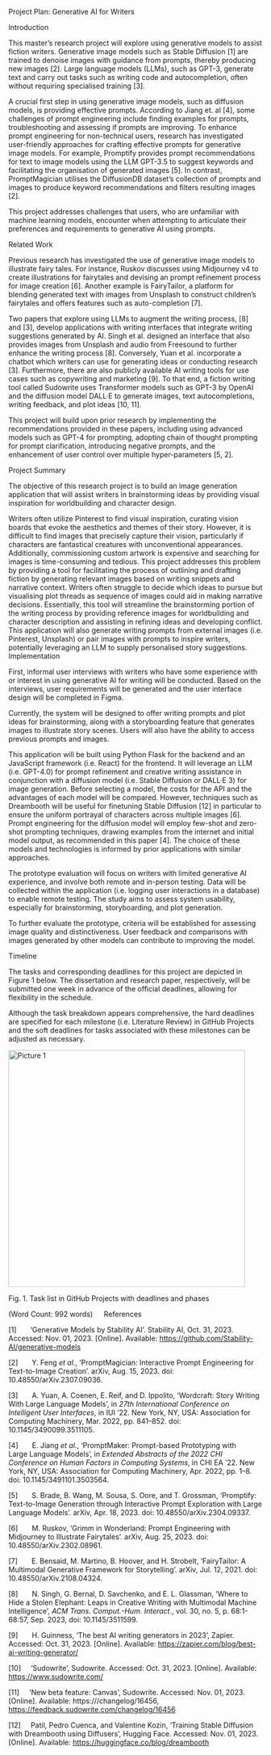 Project Plan: Generative AI for Writers

Introduction

This master’s research project will explore using generative models to assist fiction writers. Generative image models such as Stable Diffusion [1] are trained to denoise images with guidance from prompts, thereby producing new images [2].  Large language models (LLMs), such as GPT-3, generate text and carry out tasks such as writing code and autocompletion, often without requiring specialised training [3]. 

A crucial first step in using generative image models, such as diffusion models, is providing effective prompts. According to Jiang et. al [4], some challenges of prompt engineering include finding examples for prompts, troubleshooting and assessing if prompts are improving. To enhance prompt engineering for non-technical users, research has investigated user-friendly approaches for crafting effective prompts for generative image models. For example, Promptify provides prompt recommendations for text to image models using the LLM GPT-3.5 to suggest keywords and facilitating the organisation of generated images [5]. In contrast, PromptMagician utilises the DiffusionDB dataset’s collection of prompts and images to produce keyword recommendations and filters resulting images [2]. 

This project addresses challenges that users, who are unfamiliar with machine learning models, encounter when attempting to articulate their preferences and requirements to generative AI using prompts. 

Related Work

Previous research has investigated the use of generative image models to illustrate fairy tales. For instance, Ruskov discusses using Midjourney v4 to create illustrations for fairytales and devising an prompt refinement process for image creation [6]. Another example is FairyTailor, a platform for blending generated text with images from Unsplash to construct children’s fairytales and offers features such as auto-completion [7]. 

Two papers that explore using LLMs to augment the writing process, [8] and [3], develop applications with writing interfaces that integrate writing suggestions generated by AI. Singh et al. designed an interface that also provides images from Unsplash and audio from Freesound to further enhance the writing process [8]. Conversely, Yuan et al. incorporate a chatbot which writers can use for generating ideas or conducting research [3].  Furthermore, there are also publicly available AI writing tools for use cases such as copywriting and marketing [9]. To that end, a fiction writing tool called Sudowrite uses Transformer models such as GPT-3 by OpenAI and the diffusion model DALL·E to generate images, text autocompletions, writing feedback, and plot ideas [10, 11]. 
 
This project will build upon prior research by implementing the recommendations provided in these papers, including using advanced models such as GPT-4 for prompting, adopting chain of thought prompting for prompt clarification, introducing negative prompts, and the enhancement of user control over multiple hyper-parameters [5, 2].

Project Summary

The objective of this research project is to build an image generation application that will assist writers in brainstorming ideas by providing visual inspiration for worldbuilding and character design. 

Writers often utilize Pinterest to find visual inspiration, curating vision boards that evoke the aesthetics and themes of their story. However, it is difficult to find images that precisely capture their vision, particularly if characters are fantastical creatures with unconventional appearances. Additionally, commissioning custom artwork is expensive and searching for images is time-consuming and tedious. This project addresses this problem by providing a tool for facilitating the process of outlining and drafting fiction by generating relevant images based on writing snippets and narrative context. Writers often struggle to decide which ideas to pursue but visualising plot threads as sequence of images could aid in making narrative decisions.
Essentially, this tool will streamline the brainstorming portion of the writing process by providing reference images for worldbuilding and character description and assisting in refining ideas and developing conflict.
This application will also generate writing prompts from external images (i.e. Pinterest, Unsplash) or pair images with prompts to inspire writers, potentially leveraging an LLM to supply personalised story suggestions.
Implementation 

First, informal user interviews with writers who have some experience with or interest in using generative AI for writing will be conducted. Based on the interviews, user requirements will be generated and the user interface design will be completed in Figma. 

Currently, the system will be designed to offer writing prompts and plot ideas for brainstorming, along with a storyboarding feature that generates images to illustrate story scenes. Users will also have the ability to access previous prompts and images.

This application will be built using Python Flask for the backend and an JavaScript framework (i.e. React) for the frontend. It will leverage an LLM (i.e. GPT-4.0) for prompt refinement and creative writing assistance in conjunction with a diffusion model (i.e. Stable Diffusion or DALL·E 3) for image generation. Before selecting a model, the costs for the API and the advantages of each model will be compared. However, techniques such as Dreambooth will be useful for finetuning Stable Diffusion [12] in particular to ensure the uniform portrayal of characters across multiple images [6]. Prompt engineering for the diffusion model will employ few-shot and zero-shot prompting techniques, drawing examples from the internet and initial model output, as recommended in this paper [4]. The choice of these models and technologies is informed by prior applications with similar approaches.

The prototype evaluation will focus on writers with limited generative AI experience, and involve both remote and in-person testing. Data will be collected within the application (i.e. logging user interactions in a database) to enable remote testing. The study aims to assess system usability, especially for brainstorming, storyboarding, and plot generation.

To further evaluate the prototype, criteria will be established for assessing image quality and distinctiveness. User feedback and comparisons with images generated by other models can contribute to improving the model.  

Timeline

The tasks and corresponding deadlines for this project are depicted in Figure 1 below. The dissertation and research paper, respectively, will be submitted one week in advance of the official deadlines, allowing for flexibility in the schedule.

Although the task breakdown appears comprehensive, the hard deadlines are specified for each milestone (i.e. Literature Review) in GitHub Projects and the soft deadlines for tasks associated with these milestones can be adjusted as necessary. 

<img width="469" alt="Picture 1" src="https://github.com/Vis4Sense/student-projects/assets/66835338/ae42592e-6b63-46a8-b4bd-5966c0f4bea0">

Fig. 1. Task list in GitHub Projects with deadlines and phases


(Word Count: 992 words)
 
References

[1]       ‘Generative Models by Stability AI’. Stability AI, Oct. 31, 2023. Accessed: Nov. 01, 2023. [Online]. Available: https://github.com/Stability-AI/generative-models

[2]       Y. Feng *et al.*, ‘PromptMagician: Interactive Prompt Engineering for Text-to-Image Creation’. arXiv, Aug. 15, 2023. doi: 10.48550/arXiv.2307.09036.

[3]       A. Yuan, A. Coenen, E. Reif, and D. Ippolito, ‘Wordcraft: Story Writing With Large Language Models’, in *27th International Conference on Intelligent User Interfaces*, in IUI ’22. New York, NY, USA: Association for Computing Machinery, Mar. 2022, pp. 841–852. doi: 10.1145/3490099.3511105.

[4]       E. Jiang *et al.*, ‘PromptMaker: Prompt-based Prototyping with Large Language Models’, in *Extended Abstracts of the 2022 CHI Conference on Human Factors in Computing Systems*, in CHI EA ’22. New York, NY, USA: Association for Computing Machinery, Apr. 2022, pp. 1–8. doi: 10.1145/3491101.3503564.

[5]       S. Brade, B. Wang, M. Sousa, S. Oore, and T. Grossman, ‘Promptify: Text-to-Image Generation through Interactive Prompt Exploration with Large Language Models’. arXiv, Apr. 18, 2023. doi: 10.48550/arXiv.2304.09337.

[6]       M. Ruskov, ‘Grimm in Wonderland: Prompt Engineering with Midjourney to Illustrate Fairytales’. arXiv, Aug. 25, 2023. doi: 10.48550/arXiv.2302.08961.

[7]       E. Bensaid, M. Martino, B. Hoover, and H. Strobelt, ‘FairyTailor: A Multimodal Generative Framework for Storytelling’. arXiv, Jul. 12, 2021. doi: 10.48550/arXiv.2108.04324.

[8]       N. Singh, G. Bernal, D. Savchenko, and E. L. Glassman, ‘Where to Hide a Stolen Elephant: Leaps in Creative Writing with Multimodal Machine Intelligence’, *ACM Trans. Comput.-Hum. Interact.*, vol. 30, no. 5, p. 68:1-68:57, Sep. 2023, doi: 10.1145/3511599.

[9]       H. Guinness, ‘The best AI writing generators in 2023’, Zapier. Accessed: Oct. 31, 2023. [Online]. Available: https://zapier.com/blog/best-ai-writing-generator/

[10]     ‘Sudowrite’, Sudowrite. Accessed: Oct. 31, 2023. [Online]. Available: https://www.sudowrite.com/

[11]     ‘New beta feature: Canvas’, Sudowrite. Accessed: Nov. 01, 2023. [Online]. Available: https:///changelog/16456, https://feedback.sudowrite.com/changelog/16456

[12]     Patil, Pedro Cuenca, and Valentine Kozin, ‘Training Stable Diffusion with Dreambooth using Diffusers’, Hugging Face. Accessed: Nov. 01, 2023. [Online]. Available: https://huggingface.co/blog/dreambooth
